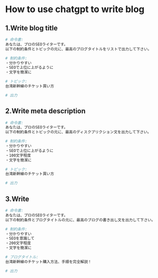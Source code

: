 # How to use chatgpt to write blog
## 1.Write blog title
```bash
# 命令書:
あなたは、プロのSEOライターです。
以下の制約条件とトピックの元に、最高のブログタイトルをリストで出力して下さい。

# 制約条件:
・分かりやすい
・SEOで上位に上がるように
・文字を簡潔に

# トピック:
台湾新幹線のチケット買い方

# 出力
```
## 2.Write meta description 
```bash
# 命令書:
あなたは、プロのSEOライターです。
以下の制約条件とトピックの元に、最高のディスクプリクション文を出力して下さい。

# 制約条件:
・分かりやすい
・SEOで上位に上がるように
・100文字程度
・文字を簡潔に

# トピック:
台湾新幹線のチケット買い方

# 出力
```
## 3.Write 
```bash
# 命令書:
あなたは、プロのSEOライターです。
以下の制約条件とブログタイトルの元に、最高のブログの書き出し文を出力して下さい。

# 制約条件:
・分かりやすい
・SEOを意識して
・200文字程度
・文字を簡潔に

# ブログタイトル:
台湾新幹線のチケット購入方法、手順を完全解説！

# 出力
```
